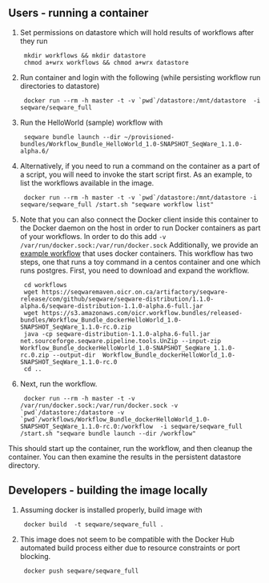 ## Users - running a container 

1. Set permissions on datastore which will hold results of workflows after they run
        
        mkdir workflows && mkdir datastore
        chmod a+wrx workflows && chmod a+wrx datastore

2. Run container and login with the following (while persisting workflow run directories to datastore)
 
        docker run --rm -h master -t -v `pwd`/datastore:/mnt/datastore  -i seqware/seqware_full

3. Run the HelloWorld (sample) workflow with 

        seqware bundle launch --dir ~/provisioned-bundles/Workflow_Bundle_HelloWorld_1.0-SNAPSHOT_SeqWare_1.1.0-alpha.6/

4. Alternatively, if you need to run a command on the container as a part of a script, you will need to invoke the start script first. As an example, to list the workflows available in the image.
        
        docker run --rm -h master -t -v `pwd`/datastore:/mnt/datastore -i seqware/seqware_full /start.sh "seqware workflow list" 

5. Note that you can also connect the Docker client inside this container to the Docker daemon on the host in order to run Docker containers as part of your workflows. In order to do this add `-v /var/run/docker.sock:/var/run/docker.sock` Additionally, we provide an [example workflow](https://github.com/SeqWare/public-workflows/tree/develop/dockerHelloWorld) that uses docker containers. This workflow has two steps, one that runs a toy command in a centos container and one which runs postgres. First, you need to download and expand the workflow. 

        cd workflows
        wget https://seqwaremaven.oicr.on.ca/artifactory/seqware-release/com/github/seqware/seqware-distribution/1.1.0-alpha.6/seqware-distribution-1.1.0-alpha.6-full.jar
        wget https://s3.amazonaws.com/oicr.workflow.bundles/released-bundles/Workflow_Bundle_dockerHelloWorld_1.0-SNAPSHOT_SeqWare_1.1.0-rc.0.zip
        java -cp seqware-distribution-1.1.0-alpha.6-full.jar net.sourceforge.seqware.pipeline.tools.UnZip --input-zip Workflow_Bundle_dockerHelloWorld_1.0-SNAPSHOT_SeqWare_1.1.0-rc.0.zip --output-dir  Workflow_Bundle_dockerHelloWorld_1.0-SNAPSHOT_SeqWare_1.1.0-rc.0
        cd ..

5. Next, run the workflow.

        docker run --rm -h master -t -v /var/run/docker.sock:/var/run/docker.sock -v `pwd`/datastore:/datastore -v `pwd`/workflows/Workflow_Bundle_dockerHelloWorld_1.0-SNAPSHOT_SeqWare_1.1.0-rc.0:/workflow  -i seqware/seqware_full /start.sh "seqware bundle launch --dir /workflow"
This should start up the container, run the workflow, and then cleanup the container. You can then examine the results in the persistent datastore directory.
        
        
## Developers - building the image locally 

1. Assuming docker is installed properly, build image with 

        docker build  -t seqware/seqware_full .

2. This image does not seem to be compatible with the Docker Hub automated build process either due to resource constraints or port blocking. 

        docker push seqware/seqware_full
